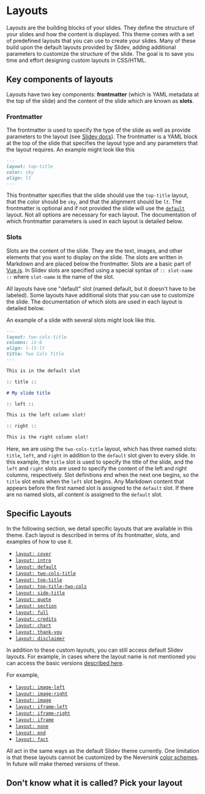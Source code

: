 # Layouts

Layouts are the building blocks of your slides. They define the structure of your slides and how the content is displayed. This theme comes with a set of predefined layouts that you can use to create your slides.
Many of these build upon the default layouts provided by Slidev, adding additional parameters to customize the structure of the slide. The goal is to save you time and effort designing custom layouts in CSS/HTML.

## Key components of layouts

Layouts have two key components: **frontmatter** (which is YAML metadata at the top of the slide) and the content of the slide which are known as **slots**.

### Frontmatter

The frontmatter is used to specify the type of the slide as well as provide parameters to the layout (see [Slidev docs](https://sli.dev/guide/syntax#frontmatter-layouts)). The frontmatter is a YAML block at the top of the slide that specifies the layout type and any parameters that the layout requires. An example might look like this

```md
---
layout: top-title
color: sky
align: lt
---
```

This frontmatter specifies that the slide should use the `top-title` layout, that the color should be `sky`, and that the alignment should be `lt`. The frontmatter is optional and if not provided the slide will use the [`default`](/layouts/default) layout. Not all options are necessary for each layout. The documentation of which frontmatter parameters is used in each layout is detailed below.

### Slots

Slots are the content of the slide. They are the text, images, and other elements that you want to display on the slide. The slots are written in Markdown and are placed below the frontmatter. Slots are a basic part of [Vue.js](https://vuejs.org/guide/components/slots.html). In Slidev slots are specified using a special syntax of `:: slot-name ::` where `slot-name` is the name of the slot.

All layouts have one "default" slot (named default, but it doesn't have to be labeled). Some layouts have additional slots that you can use to customize the slide. The documentation of which slots are used in each layout is detailed below.

An example of a slide with several slots might look like this.

```md
---
layout: two-cols-title
columns: is-6
align: l-lt-lt
title: Two Cols Title
---

This is in the default slot

:: title ::

# My slide title

:: left ::

This is the left column slot!

:: right ::

This is the right column slot!
```

Here, we are using the `two-cols-title` layout, which has three named slots: `title`, `left`, and `right` in addition to the `default` slot given to every slide. In this example, the `title` slot is used to specify the title of the slide, and the `left` and `right` slots are used to specify the content of the left and right columns, respectively. Slot definitions end when the next one begins, so the `title` slot ends when the `left` slot begins. Any Markdown content that appears before the first named slot is assigned to the `default` slot. If there are no named slots, all content is assigned to the `default` slot.

## Specific Layouts

In the following section, we detail specific layouts that are available in this theme. Each layout is described in terms of its frontmatter, slots, and examples of how to use it.

- [`layout: cover`](layouts/cover.md)
- [`layout: intro`](layouts/intro.md)
- [`layout: default`](layouts/default.md)
- [`layout: two-cols-title`](layouts/two-cols-title.md)
- [`layout: top-title`](layouts/top-title.md)
- [`layout: top-title-two-cols`](layouts/top-title-two-cols.md)
- [`layout: side-title`](layouts/side-title.md)
- [`layout: quote`](layouts/quote.md)
- [`layout: section`](layouts/section.md)
- [`layout: full`](layouts/full.md)
- [`layout: credits`](layouts/credits.md)
- [`layout: chart`](layouts/chart.md)
- [`layout: thank-you`](layouts/thank-you.md)
- [`layout: disclaimer`](layouts/disclaimer.md)

In addition to these custom layouts, you can still access default Slidev layouts. For example, in cases where the layout name is not mentioned you can access the basic versions [described here](https://sli.dev/builtin/layouts).

For example,

- [`layout: image-left`](https://sli.dev/builtin/layouts#image-left)
- [`layout: image-right`](https://sli.dev/builtin/layouts#image-right)
- [`layout: image`](https://sli.dev/builtin/layouts#image)
- [`layout: iframe-left`](https://sli.dev/builtin/layouts#iframe-left)
- [`layout: iframe-right`](https://sli.dev/builtin/layouts#iframe-right)
- [`layout: iframe`](https://sli.dev/builtin/layouts#iframe)
- [`layout: none`](https://sli.dev/builtin/layouts#none)
- [`layout: end`](https://sli.dev/builtin/layouts#end)
- [`layout: fact`](https://sli.dev/builtin/layouts#fact)

All act in the same ways as the default Slidev theme currently. One limitation is that these layouts
cannot be customized by the Neversink [color schemes](/colors). In future will make themed versions of these.

## Don't know what it is called? Pick your layout

<!--@include: ./parts/layoutpicker.md-->
